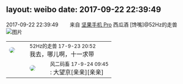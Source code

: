 layout: weibo
date: 2017-09-22 22:39:49
---
<meta name="referrer" content="no-referrer" />

2017-09-22 22:39:49  &nbsp;&nbsp;&nbsp;&nbsp;&nbsp;&nbsp; 来自 <a href="http://app.weibo.com/t/feed/Z4AgP" rel="nofollow">坚果手机 Pro</a>
西瓜酒 [馋嘴]@52Hz的走兽 ​​​
![图片](https://wx2.sinaimg.cn/large/6d2a6003ly1fjspx4zjh3j20qo0zk45d.jpg)

<table style="width: 100%;">
  <tr>
    <td style="width: 40px;"><img style="border-radius:50%" src="https://tva4.sinaimg.cn/crop.0.0.180.180.50/8beaf773jw1e8qgp5bmzyj2050050aa8.jpg?KID=imgbed,tva&Expires=1624465770&ssig=sxGmK6j7F9"></td>
    <td colspan="2"><small>52Hz的走兽 17-9-23 20:52</small><br/>我去，哪儿啊，十一求带</td>
  </tr>
  <tr>
    <td/>
    <td style="width: 40px;"><img style="border-radius:50%" src="https://tva3.sinaimg.cn/crop.0.0.639.639.50/6d2a6003jw8f3idy69w2gj20hs0hrt9g.jpg?KID=imgbed,tva&Expires=1624465770&ssig=GmU9N1ryED"></td>
    <td><small>风二码畜 17-9-24 09:45</small><br/>: 大望京[亲亲][亲亲]</td>
  </tr>
</table>
